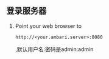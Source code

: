 ## 登录服务器

1. Point your web browser to

   ```
   http://<your.ambari.server>:8080
   ```

   ,默认用户名:密码是admin:admin



